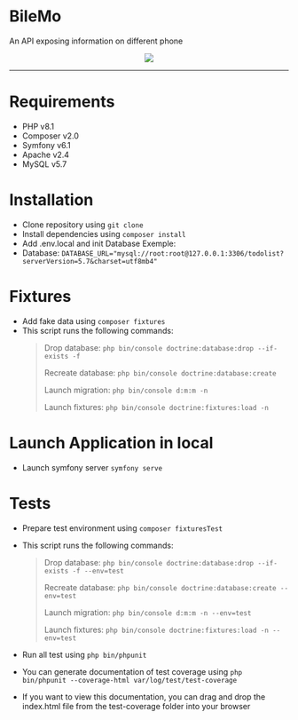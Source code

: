 # BileMo

An API exposing information on different phone

<p align="center"><a href="https://symfony.com" target="_blank">
    <img src="https://symfony.com/logos/symfony_black_02.svg">
</a></p>

---

# Requirements

- PHP v8.1
- Composer v2.0
- Symfony v6.1
- Apache v2.4
- MySQL v5.7

# Installation

- Clone repository using `git clone`
- Install dependencies using `composer install`
- Add .env.local and init Database Exemple:
- Database: `DATABASE_URL="mysql://root:root@127.0.0.1:3306/todolist?serverVersion=5.7&charset=utf8mb4"`

# Fixtures

- Add fake data using `composer fixtures`
- This script runs the following commands:
  > Drop database: `php bin/console doctrine:database:drop --if-exists -f`
  >
  > Recreate database: `php bin/console doctrine:database:create`
  >
  > Launch migration: `php bin/console d:m:m -n`
  >
  > Launch fixtures: `php bin/console doctrine:fixtures:load -n`

# Launch Application in local

- Launch symfony server `symfony serve`

# Tests

- Prepare test environment using `composer fixturesTest`
- This script runs the following commands:

  > Drop database: `php bin/console doctrine:database:drop --if-exists -f --env=test`
  >
  > Recreate database: `php bin/console doctrine:database:create --env=test`
  >
  > Launch migration: `php bin/console d:m:m -n --env=test`
  >
  > Launch fixtures: `php bin/console doctrine:fixtures:load -n --env=test`

- Run all test using `php bin/phpunit`
- You can generate documentation of test coverage using `php bin/phpunit --coverage-html var/log/test/test-coverage`
- If you want to view this documentation, you can drag and drop the index.html file from the test-coverage folder into your browser
